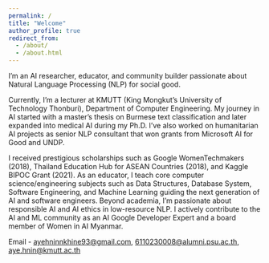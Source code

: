 ```yaml
---
permalink: /
title: "Welcome"
author_profile: true
redirect_from: 
  - /about/
  - /about.html
---
```


I’m an AI researcher, educator, and community builder passionate about Natural Language Processing (NLP) for social good. 

Currently, I’m a lecturer at KMUTT (King Mongkut’s University of Technology Thonburi), Department of Computer Engineering.  My journey in AI started with a master’s thesis on Burmese text classification and later expanded into medical AI during my Ph.D. I’ve also worked on humanitarian AI projects as senior NLP consultant that won grants from Microsoft AI for Good and UNDP.

I received prestigious scholarships such as Google WomenTechmakers (2018), Thailand Education Hub for ASEAN Countries (2018), and Kaggle BIPOC Grant (2021). 
As an educator, I teach core computer science/engineering subjects such as Data Structures, Database System, Software Engineering, and Machine Learning guiding the next generation of AI and software engineers.
Beyond academia, I’m passionate about responsible AI and AI ethics in low-resource NLP. I actively contribute to the AI and ML community as an AI Google Developer Expert and a board member of Women in AI Myanmar. 


Email - ayehninnkhine93@gmail.com, 6110230008@alumni.psu.ac.th, aye.hnin@kmutt.ac.th
